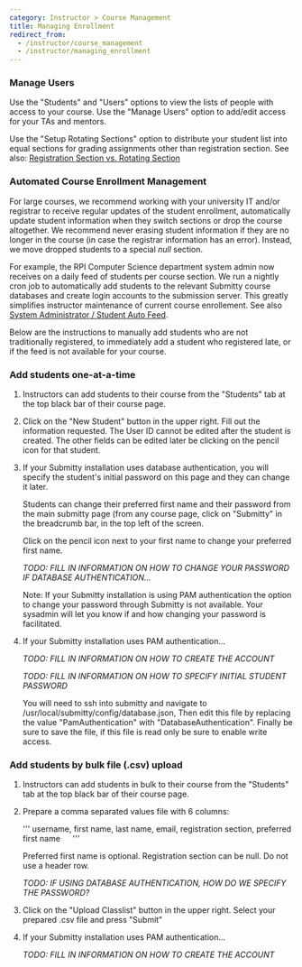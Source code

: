 ```yaml
---
category: Instructor > Course Management
title: Managing Enrollment
redirect_from:
  - /instructor/course_management
  - /instructor/managing_enrollment
---
```


### Manage Users

Use the "Students" and "Users" options to view the lists of people
with access to your course.  Use the "Manage Users" option to add/edit
access for your TAs and mentors.  

Use the "Setup Rotating Sections" option to distribute your student
list into equal sections for grading assignments other than
registration section.  See also:  [Registration Section vs. Rotating Section](create_edit_gradeable#grading-by-registration-section-or-rotating-section)


### Automated Course Enrollment Management

For large courses, we recommend working with your university IT and/or
registrar to receive regular updates of the student enrollment,
automatically update student information when they switch sections or
drop the course altogether.  We recommend never erasing student
information if they are no longer in the course (in case the registrar
information has an error).  Instead, we move dropped students to a
special _null_ section.

For example, the RPI Computer Science department system admin now
receives on a daily feed of students per course section.  We run a
nightly cron job to automatically add students to the relevant
Submitty course databases and create login accounts to the submission
server.  This greatly simplifies instructor maintenance of current
course enrollement.  See also [System Administrator / Student Auto
Feed](/sysadmin/student_auto_feed).

Below are the instructions to manually add students who are not
traditionally registered, to immediately add a student who registered
late, or if the feed is not available for your course.




### Add students one-at-a-time

1.  Instructors can add students to their course from the "Students"
    tab at the top black bar of their course page.

2.  Click on the "New Student" button in the upper right.  Fill out
    the information requested.  The User ID cannot be edited after the
    student is created.  The other fields can be edited later be
    clicking on the pencil icon for that student.

3.  If your Submitty installation uses database authentication, you will specify the
    student's initial password on this page and they can change it
    later.

    Students can change their preferred first name and their password
    from the main submitty page (from any course page, click on
    "Submitty" in the breadcrumb bar, in the top left of the screen.

    Click on the pencil icon next to your first name to change your
    preferred first name.

    _TODO: FILL IN INFORMATION ON HOW TO CHANGE YOUR PASSWORD IF
    DATABASE AUTHENTICATION..._

    Note: If your Submitty installation is using PAM authentication
    the option to change your password through Submitty is not
    available.  Your sysadmin will let you know if and how changing
    your password is facilitated.


4.  If your Submitty installation uses PAM authentication...

    _TODO: FILL IN INFORMATION ON HOW TO CREATE THE ACCOUNT_

    _TODO: FILL IN INFORMATION ON HOW TO SPECIFY INITIAL STUDENT PASSWORD_

    You will need to ssh into submitty and navigate to /usr/local/submitty/config/database.json,
    Then edit this file by replacing the value "PamAuthentication" with "DatabaseAuthentication".
    Finally be sure to save the file, if this file is read only be sure to enable write access.


### Add students by bulk file (.csv) upload

1.  Instructors can add students in bulk to their course from the
    "Students" tab at the top black bar of their course page.

2.  Prepare a comma separated values file with 6 columns:

    '''
    username, first name, last name, email, registration section, preferred first name
    '''

    Preferred first name is optional.
    Registration section can be null.
    Do not use a header row.

    _TODO: IF USING DATABASE AUTHENTICATION, HOW DO WE SPECIFY THE PASSWORD?_

3.  Click on the "Upload Classlist" button in the upper right.  Select
    your prepared .csv file and press "Submit"


4.  If your Submitty installation uses PAM authentication...

    _TODO: FILL IN INFORMATION ON HOW TO CREATE THE ACCOUNT_




